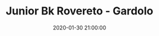 ---
title: Junior Bk Rovereto - Gardolo
date: 2020-01-30 21:00:00
squadra-a: Bc Gardolo
punteggio-a: 
squadra-b: Junior Bk Rovereto
punteggio-b: 
partite/squadra: promozione-19-20
luogo: Palestra Liceo Filzi
categoria: promozione
---